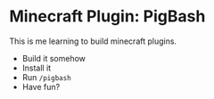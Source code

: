 # Minecraft Plugin: PigBash

This is me learning to build minecraft plugins.
- Build it somehow
- Install it
- Run `/pigbash`
- Have fun?
